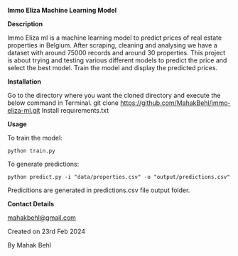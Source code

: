 **Immo Eliza Machine Learning Model**

**Description**

Immo Eliza ml is a machine learning model to predict prices of real estate properties in Belgium. After scraping, cleaning and analysing we have a dataset with around 75000 records and around 30 properties. This project is about trying and testing various different models to predict the price and select the best model. Train the model and display the predicted prices.


**Installation**

Go to the directory where you want the cloned directory and execute the below command in Terminal.
git clone https://github.com/MahakBehl/immo-eliza-ml.git
Install requirements.txt

**Usage**

To train the model:

    python train.py

To generate predictions:

    python predict.py -i "data/properties.csv" -o "output/predictions.csv"

Predicitions are generated in predictions.csv file output folder.
 
**Contact Details** 

mahakbehl@gmail.com

Created on 23rd Feb 2024

By Mahak Behl

